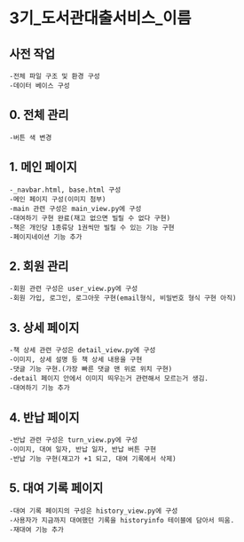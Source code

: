 # 3기_도서관대출서비스_이름

## 사전 작업
    -전체 파일 구조 및 환경 구성
    -데이터 베이스 구성

## 0. 전체 관리
    -버튼 색 변경

## 1. 메인 페이지
    -_navbar.html, base.html 구성
    -메인 페이지 구성(이미지 첨부)
    -main 관련 구성은 main_view.py에 구성
    -대여하기 구현 완료(재고 없으면 빌릴 수 없다 구현)
    -책은 개인당 1종류당 1권씩만 빌릴 수 있는 기능 구현
    -페이지네이션 기능 추가

## 2. 회원 관리
    -회원 관련 구성은 user_view.py에 구성
    -회원 가입, 로그인, 로그아웃 구현(email형식, 비밀번호 형식 구현 아직)

## 3. 상세 페이지
    -책 상세 관련 구성은 detail_view.py에 구성
    -이미지, 상세 설명 등 책 상세 내용을 구현
    -댓글 기능 구현.(가장 빠른 댓글 맨 위로 위치 구현)
    -detail 페이지 안에서 이미지 띄우는거 관련해서 모르는거 생김.
    -대여하기 기능 추가

## 4. 반납 페이지
    -반납 관련 구성은 turn_view.py에 구성
    -이미지, 대여 일자, 반납 일자, 반납 버튼 구현
    -반납 기능 구현(재고가 +1 되고, 대여 기록에서 삭제)
    
## 5. 대여 기록 페이지
    -대여 기록 페이지의 구성은 history_view.py에 구성
    -사용자가 지금까지 대여했던 기록을 historyinfo 테이블에 담아서 띄움.
    -재대여 기능 추가
